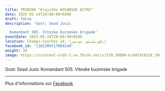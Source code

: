 ```yaml
---
title: TRIBINA "Krajiške BOSANSKE BITKE"
date: 2025-05-24T20:00:00+0200
draft: false
description: 'Gost: Sead Jusic

  Komandant 505. Viteske buzimske brigade'
eventDate: 2025-05-24T20:00:00+0200
location: Champs-Courbes 24, ‏إيكوبلينس‏، ‏سويسرا‏
facebook_id: '1181399717069140'
weight: 30
image: https://scontent-ord5-3.xx.fbcdn.net/v/t39.30808-6/497910328_1007825038144762_7375653666811415510_n.jpg?_nc_cat=110&ccb=1-7&_nc_sid=9e60e4&_nc_ohc=zPgWJDV5Xg4Q7kNvwEutqwP&_nc_oc=AdllHCadW5PKTbSCkB9TCyMAqaOuPWNrInwT9-_BZ3ZG85qbANsdr3nbdwU0w7h1FU4&_nc_zt=23&_nc_ht=scontent-ord5-3.xx&edm=ABTKTjYEAAAA&_nc_gid=73yuzpXq6R5uWryU5tyJhQ&oh=00_AfbyEOKFawCDuRCQ6oUMH0j8bWtfIwrUHiP4UjVhm7dNlw&oe=68D67BAF
---
```


Gost: Sead Jusic
Komandant 505. Viteske buzimske brigade

---

Plus d'informations sur [Facebook](https://facebook.com/events/1181399717069140)